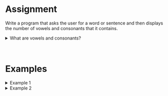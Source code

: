 # <b>Assignment</b>
Write a program that asks the user for a word or sentence and then displays the number of vowels and consonants that it contains.

<details markdown="1"><summary>What are vowels and consonants?</summary>
- Vowels: `a`, `e`, `i`, `o`, `u`
- Consonants: `b`, `c`, `d`, `f`, `g`, `h`, `i`, `j`, `k`, `l`, `m`, `n`, `p`, `q`, `r`, `s`, `t`, `v`, `w`, `x`, `z`
- Special case: `y`, because whether this is a vowel or consonant depends on the pronunciation. We will not consider this letter for this exercise and it will not appear.
- Space: if a sentence is given there will be spaces between the words. The spaces should count to neither of the two categories.
- Capital letters: for the convenience of the exercise we will only work with lowercase letters in this exercise. So you do not need to account for capital letters.
- Accents: for the convenience of the exercise there will be no accents on any of the letters in the tests. So you do not need to account for any accents.
</details>

<br>
<br>

# <b>Examples</b>

<details markdown="1"><summary>Example 1</summary>
### Input
```console?lang=python
computer science is a great subject
```

### Output
```console?lang=python
Vowels: 12
Consonants: 18
```
</details>

<details markdown="1"><summary>Example 2</summary>
### Input
```console?lang=python
letters
```

### Output
```console?lang=python
Vowels: 2
Consonants: 5
```
</details>